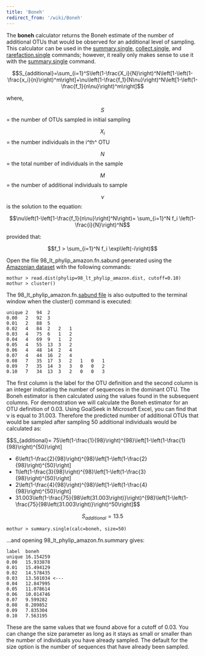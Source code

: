 ```yaml
---
title: 'Boneh'
redirect_from: '/wiki/Boneh'
---
```

The **boneh** calculator returns the Boneh estimate of
the number of additional OTUs that would be observed for an additional
level of sampling. This calculator can be used in the
[summary.single](summary.single),
[collect.single](collect.single), and
[rarefaction.single](rarefaction.single) commands; however,
it really only makes sense to use it with the
[summary.single](summary.single) command.

$$S_{additional}=\sum_{i=1}^S\left(1-\frac{X_i}{N}\right)^N\left[1-\left(1-\frac{x_i}{n}\right)^m\right]+\nu\left(1-\frac{f_1}{N\nu}\right)^N\left[1-\left(1-\frac{f_1}{n\nu}\right)^m\right]$$

where,

$$S$$ = the number of OTUs sampled in initial sampling

$$X_i$$ = the number individuals in the i^th^ OTU

$$N$$ = the total number of individuals in the sample

$$M$$ = the number of additional individuals to sample

$$\nu$$ is the solution to the equation:

$$\nu\left(1-\left[1-\frac{f_1}{n\nu}\right]^N\right)= \sum_{i=1}^N f_i \left(1-\frac{i}{N}\right)^N$$

provided that:

$$f_1 > \sum_{i=1}^N f_i \exp\left(-i\right)$$

Open the file 98\_lt\_phylip\_amazon.fn.sabund generated using the [
Amazonian dataset](https://mothur.s3.us-east-2.amazonaws.com/wiki/amazondata.zip) with the following
commands:

    mothur > read.dist(phylip=98_lt_phylip_amazon.dist, cutoff=0.10)
    mothur > cluster()

The 98\_lt\_phylip\_amazon.fn.[sabund file](sabund_file) is
also outputted to the terminal window when the cluster() command is
executed:

    unique 2   94  2   
    0.00   2   92  3   
    0.01   2   88  5   
    0.02   4   84  2   2   1   
    0.03   4   75  6   1   2   
    0.04   4   69  9   1   2   
    0.05   4   55  13  3   2   
    0.06   4   48  14  2   4   
    0.07   4   44  16  2   4   
    0.08   7   35  17  3   2   1   0   1   
    0.09   7   35  14  3   3   0   0   2   
    0.10   7   34  13  3   2   0   0   3   

The first column is the label for the OTU definition and the second
column is an integer indicating the number of sequences in the dominant
OTU. The Boneh estimator is then calculated using the values found in
the subsequent columns. For demonstration we will calculate the Boneh
estimator for an OTU definition of 0.03. Using GoalSeek in Microsoft
Excel, you can find that ν is equal to 31.003. Therefore the predicted
number of additional OTUs that would be sampled after sampling 50
additional individuals would be calculated as:

$$S_{additional}=
75\left(1-\frac{1}{98}\right)^{98}\left[1-\left(1-\frac{1}{98}\right)^{50}\right]
+ 6\left(1-\frac{2}{98}\right)^{98}\left[1-\left(1-\frac{2}{98}\right)^{50}\right]
+ 1\left(1-\frac{3}{98}\right)^{98}\left[1-\left(1-\frac{3}{98}\right)^{50}\right]
+ 2\left(1-\frac{4}{98}\right)^{98}\left[1-\left(1-\frac{4}{98}\right)^{50}\right]
+ 31.003\left(1-\frac{75}{98\left(31.003\right)}\right)^{98}\left[1-\left(1-\frac{75}{98\left(31.003\right)}\right)^50\right]$$

$$S_{additional}=13.5$$

    mothur > summary.single(calc=boneh, size=50)

\...and opening 98\_lt\_phylip\_amazon.fn.summary gives:

    label  boneh
    unique 16.154259
    0.00   15.933878
    0.01   15.494129
    0.02   14.578435
    0.03   13.501034 <---
    0.04   12.847995
    0.05   11.078614
    0.06   10.014746
    0.07   9.599282
    0.08   8.209852
    0.09   7.835304
    0.10   7.563195

These are the same values that we found above for a cutoff of 0.03. You
can change the size parameter as long as it stays as small or smaller
than the number of individuals you have already sampled. The default for
the size option is the number of sequences that have already been
sampled.
